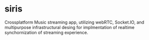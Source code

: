 # siris
Crossplatform Music streaming app, utilizing webRTC, Socket.IO, and multipurpose infrastructural desing for implmentation of realtime synchornization of streaming experience.

